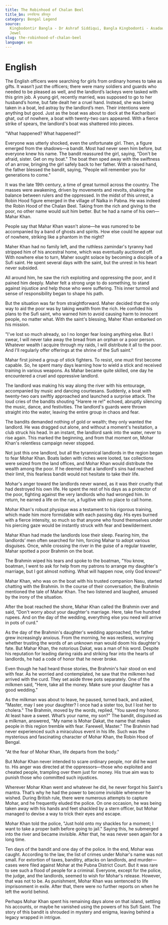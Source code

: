 ```yaml
---
title: The Robinhood of Chalan Beel
title_bn: চলনবিলের রবিনহুড
category: Bengal Legend
source:
  Kingbodontir Bangla - Dr Ashraf Siddiqui, Bangla Kingbodonti - Asadauzzman
  Jewel
slug: the-robinhood-of-chalan-beel
language: en
---
```


# English

The English officers were searching for girls from ordinary homes to take as gifts. It wasn’t just the officers; there were many soldiers and guards who needed to be pleased as well, and the landlord’s lackeys were tasked with this grim job. A young girl, recently married, was supposed to go to her husband’s home, but fate dealt her a cruel hand. Instead, she was being taken in a boat, led astray by the landlord’s men. Their intentions were anything but good. Just as the boat was about to dock at the Kacharibari ghat, out of nowhere, a boat with twenty-two oars appeared. With a fierce strike of spears, the landlord's boat was shattered into pieces.

"What happened? What happened?"

Everyone was utterly shocked, even the unfortunate girl. Then, a figure emerged from the shadows—a bandit. Most had never seen him before, but everyone knew his name. The bandit reassured the girl, saying, "Don't be afraid, sister. Get on my boat." The boat then sped away with the swiftness of an arrow, bringing the girl safely back to her father. With a raised hand, the father blessed the bandit, saying, "People will remember you for generations to come."

It was the late 19th century, a time of great turmoil across the country. The masses were awakening, driven by movements and revolts, shaking the balance between rulers and the oppressed. In the midst of this unrest, a Robin Hood figure emerged in the village of Nalka in Pabna. He was indeed the Robin Hood of the Chalan Beel. Taking from the rich and giving to the poor, no other name would suit him better. But he had a name of his own—Mahar Khan.

People say that Mahar Khan wasn't alone—he was rumored to be accompanied by a band of ghosts and spirits. How else could he appear out of nowhere, striking like a phantom in the night?

Maher Khan had no family left, and the ruthless zamindar's tyranny had stripped him of his ancestral home, which was eventually auctioned off. With nowhere else to turn, Maher sought solace by becoming a disciple of a Sufi saint. He spent several days with the saint, but the unrest in his heart never subsided.

All around him, he saw the rich exploiting and oppressing the poor, and it pained him deeply. Maher felt a strong urge to do something, to stand against injustice and help those who were suffering. This inner turmoil and sense of responsibility began to shape his path.

But the situation was far from straightforward. Maher decided that the only way to aid the poor was by taking wealth from the rich. He confided his plans to the Sufi saint, who warned him to avoid causing harm to innocent people, no matter what. With the saint's blessing, Maher Khan embarked on his mission.

"I've lost so much already, so I no longer fear losing anything else. But I swear, I will never take away the bread from an orphan or a poor person. Whatever wealth I acquire through my raids, I will distribute it all to the poor. And I'll regularly offer offerings at the shrine of the Sufi saint."

Mahar first joined a group of stick fighters. To resist, one must first become capable. So, he spent many days learning how to wield a stick and received training in various weapons. As Mahar became quite skilled, one day he encountered a cruel and oppressive landlord.

The landlord was making his way along the river with his entourage, accompanied by music and dancing courtesans. Suddenly, a boat with twenty-two oars swiftly approached and launched a surprise attack. The loud cries of the bandits shouting "Harere re re!" echoed, abruptly silencing the music, dance, and festivities. The landlord's guards were thrown straight into the water, leaving the entire group in chaos and fear.

The bandits demanded nothing of gold or wealth; they only wanted the landlord. He was dragged out alone, and without a moment's hesitation, a club struck his head. In an instant, the landlord sank into the water, never to rise again. This marked the beginning, and from that moment on, Mohar Khan's relentless campaign never stopped.

Not just this one landlord, but all the tyrannical landlords in the region began to fear Mohar Khan. Boats laden with riches were looted, tax collections were seized from the land offices, and Mohar Khan would distribute the wealth among the poor. If he deemed that a landlord's sins had reached their limit, this fearless bandit would not hesitate to take their life.

Mohar's anger toward the landlords never waned, as it was their cruelty that had destroyed his own life. He spent the rest of his days as a protector of the poor, fighting against the very landlords who had wronged him. In return, he earned a life on the run, a fugitive with no place to call home.

Mohar Khan's robust physique was a testament to his rigorous training, which made him more formidable with each passing day. His eyes burned with a fierce intensity, so much so that anyone who found themselves under his piercing gaze would be instantly struck with fear and bewilderment.

Mahar Khan had made the landlords lose their sleep. Fearing him, the landlords’ men often searched for him, forcing Mahar to adopt various disguises. Once, while crossing the river in the guise of a regular traveler, Mahar spotted a poor Brahmin on the boat.

The Brahmin wiped his tears and spoke to the boatman, "You know, boatman, I went to ask for help from my patrons to arrange my daughter's marriage, but I got almost nothing. What will happen now, only God knows!"

Mahar Khan, who was on the boat with his trusted companion Nasu, started chatting with the Brahmin. In the course of their conversation, the Brahmin mentioned the tale of Mahar Khan. The two listened and laughed, amused by the irony of the situation.

After the boat reached the shore, Mahar Khan called the Brahmin over and said, "Don't worry about your daughter's marriage. Here, take five hundred rupees. And on the day of the wedding, everything else you need will arrive in pots of curd."

As the day of the Brahmin's daughter's wedding approached, the father grew increasingly anxious. From the morning, he was restless, worrying whether trusting the words of an unknown man would doom his daughter's fate. But Mahar Khan, the notorious Dakat, was a man of his word. Despite his reputation for leading daring raids and striking fear into the hearts of landlords, he had a code of honor that he never broke.

Even though he had heard those stories, the Brahmin's hair stood on end with fear. As he worried and contemplated, he saw that the milkmen had arrived with the curd. They set aside three pots separately. One of the milkmen said, "Here, take all the money. Make sure your daughter has a good wedding."

As the milkman was about to leave, he paused, turned back, and asked, "Master, may I see your daughter? I once had a sister too, but I lost her to cholera." The Brahmin, moved by the words, replied, "You saved my honor. At least have a sweet. What’s your name, my son?" The bandit, disguised as a milkman, answered, "My name is Mohar Dakat, the name that makes people in this region tremble with fear. Farewell, Master." The Brahmin had never experienced such a miraculous event in his life. Such was the mysterious and fascinating character of Mohar Khan, the Robin Hood of Bengal.

"At the fear of Mohar Khan, life departs from the body."

But Mohar Khan never intended to scare ordinary people, nor did he want to. His anger was directed at the oppressors—those who exploited and cheated people, trampling over them just for money. His true aim was to punish those who committed such injustices.

Wherever Mohar Khan went and whatever he did, he never forgot his Saint's mantra. That’s why he had the power to become invisible whenever he wished. During British rule, there were numerous attempts to capture Mohar, and he frequently eluded the police. On one occasion, he was being taken away with his hands and feet shackled by a stern officer, but Mohar managed to devise a way to trick their eyes and escape.

Mohar Khan told the police, "Just hold onto my shackles for a moment; I want to take a proper bath before going to jail." Saying this, he submerged into the river and became invisible. After that, he was never seen again for a long time.

Ten days of the bandit and one day of the police. In the end, Mohar was caught. According to the law, the list of crimes under Mohar's name was not small. For extortion of taxes, banditry, attacks on landlords, and murder—cases were filed against Mohar at the Pubna District Court. But it was rare to see such a flood of people for a criminal. Everyone, except for the police, the judge, and the landlords, seemed to wish for Mohar's release. However, that was not to be. As punishment, Mohar Khan was sentenced to life imprisonment in exile. After that, there were no further reports on when he left the world behind.

Perhaps Mohar Khan spent his remaining days alone on that island, settling his accounts, or maybe he vanished using the powers of his Sufi Saint. The story of this bandit is shrouded in mystery and enigma, leaving behind a legacy wrapped in intrigue.
